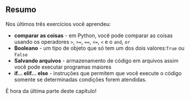 ## Resumo

Nos últimos três exercícios você aprendeu:
- **comparar as coisas** - em Python, você pode comparar as coisas usando os operadores ``>``, ``>=``, ``==``, ``<=``, ``<`` e o ``and``, ``or``
- **Booleano** - um tipo de objeto que só tem um dos dois valores:``True`` ou ``False``
- **Salvando arquivos** - armazenamento de código em arquivos assim você pode executar programas maiores
- **if... elif... else** - instruções que permitem que você execute o código somente se determinadas condições forem atendidas.

É hora da última parte deste capítulo!
